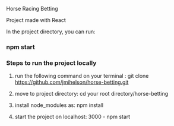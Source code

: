 Horse Racing Betting

Project made with React

In the project directory, you can run:

### npm start

### Steps to run the project locally

1. run the following command on your terminal :
   git clone https://github.com/jmihelson/horse-betting.git

2. move to project directory:
   cd your root directory/horse-betting

3. install node_modules as:
   npm install

4. start the project on localhost: 3000 -
   npm start